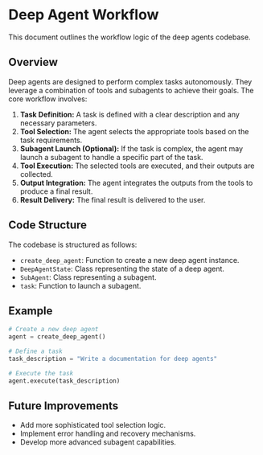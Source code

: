 # Deep Agent Workflow

This document outlines the workflow logic of the deep agents codebase.

## Overview

Deep agents are designed to perform complex tasks autonomously.  They leverage a combination of tools and subagents to achieve their goals. The core workflow involves:

1. **Task Definition:** A task is defined with a clear description and any necessary parameters.
2. **Tool Selection:** The agent selects the appropriate tools based on the task requirements.
3. **Subagent Launch (Optional):** If the task is complex, the agent may launch a subagent to handle a specific part of the task.
4. **Tool Execution:** The selected tools are executed, and their outputs are collected.
5. **Output Integration:** The agent integrates the outputs from the tools to produce a final result.
6. **Result Delivery:** The final result is delivered to the user.

## Code Structure

The codebase is structured as follows:

- `create_deep_agent`: Function to create a new deep agent instance.
- `DeepAgentState`: Class representing the state of a deep agent.
- `SubAgent`: Class representing a subagent.
- `task`: Function to launch a subagent.

## Example

```python
# Create a new deep agent
agent = create_deep_agent()

# Define a task
task_description = "Write a documentation for deep agents"

# Execute the task
agent.execute(task_description)
```

## Future Improvements

- Add more sophisticated tool selection logic.
- Implement error handling and recovery mechanisms.
- Develop more advanced subagent capabilities.
